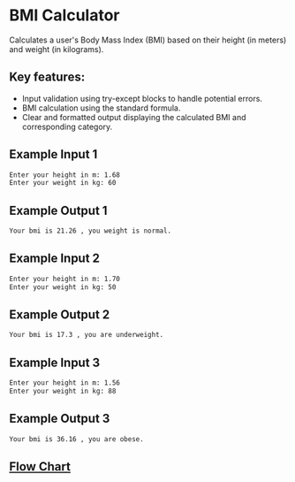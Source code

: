 # BMI Calculator

Calculates a user's Body Mass Index (BMI) based on their height (in meters) and weight (in kilograms).

## Key features:

- Input validation using try-except blocks to handle potential errors.
- BMI calculation using the standard formula.
- Clear and formatted output displaying the calculated BMI and corresponding category.

## Example Input 1
```bash
Enter your height in m: 1.68
Enter your weight in kg: 60
```
## Example Output 1

```bash
Your bmi is 21.26 , you weight is normal.
```


## Example Input 2
```bash
Enter your height in m: 1.70
Enter your weight in kg: 50
```
## Example Output 2

```bash
Your bmi is 17.3 , you are underweight.
```


## Example Input 3
```bash
Enter your height in m: 1.56
Enter your weight in kg: 88
```
## Example Output 3

```bash
Your bmi is 36.16 , you are obese.
```

## [Flow Chart](https://github.com/basmajou/python-fundamentals-projects/blob/main/assets/bmi-calculator-flowchart.pdf)


